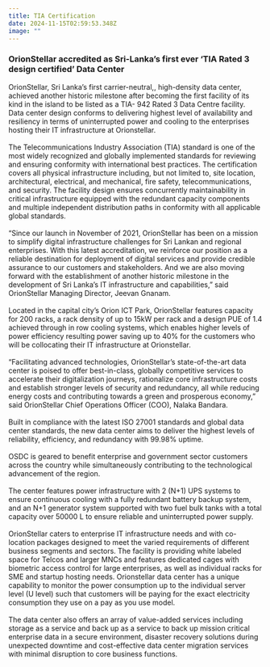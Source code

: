 ```yaml
---
title: TIA Certification
date: 2024-11-15T02:59:53.348Z
image: ""
---
```

<!--StartFragment-->

### OrionStellar accredited as Sri-Lanka’s first ever ‘TIA Rated 3 design certified’ Data Center

OrionStellar, Sri Lanka’s first carrier-neutral,, high-density data center, achieved another historic milestone after becoming the first facility of its kind in the island to be listed as a TIA- 942 Rated 3 Data Centre facility. Data center design conforms to delivering highest level of availability and resiliency in terms of uninterrupted power and cooling to the enterprises hosting their IT infrastructure at Orionstellar.\
\
The Telecommunications Industry Association (TIA) standard is one of the most widely recognized and globally implemented standards for reviewing and ensuring conformity with international best practices. The certification covers all physical infrastructure including, but not limited to, site location, architectural, electrical, and mechanical, fire safety, telecommunications, and security. The facility design ensures concurrently maintainability in critical infrastructure equipped with the redundant capacity components and multiple independent distribution paths in conformity with all applicable global standards.\
\
“Since our launch in November of 2021, OrionStellar has been on a mission to simplify digital infrastructure challenges for Sri Lankan and regional enterprises. With this latest accreditation, we reinforce our position as a reliable destination for deployment of digital services and provide credible assurance to our customers and stakeholders. And we are also moving forward with the establishment of another historic milestone in the development of Sri Lanka’s IT infrastructure and capabilities,” said OrionStellar Managing Director, Jeevan Gnanam.\
\
Located in the capital city’s Orion ICT Park, OrionStellar features capacity for 200 racks, a rack density of up to 15kW per rack and a design PUE of 1.4 achieved through in row cooling systems, which enables higher levels of power efficiency resulting power saving up to 40% for the customers who will be collocating their IT infrastructure at Orionstellar.\
\
“Facilitating advanced technologies, OrionStellar’s state-of-the-art data center is poised to offer best-in-class, globally competitive services to accelerate their digitalization journeys, rationalize core infrastructure costs and establish stronger levels of security and redundancy, all while reducing energy costs and contributing towards a green and prosperous economy,” said OrionStellar Chief Operations Officer (COO), Nalaka Bandara.\
\
Built in compliance with the latest ISO 27001 standards and global data center standards, the new data center aims to deliver the highest levels of reliability, efficiency, and redundancy with 99.98% uptime.\
\
OSDC is geared to benefit enterprise and government sector customers across the country while simultaneously contributing to the technological advancement of the region.\
\
The center features power infrastructure with 2 (N+1) UPS systems to ensure continuous cooling with a fully redundant battery backup system, and an N+1 generator system supported with two fuel bulk tanks with a total capacity over 50000 L to ensure reliable and uninterrupted power supply.\
\
OrionStellar caters to enterprise IT infrastructure needs and with co-location packages designed to meet the varied requirements of different business segments and sectors. The facility is providing white labeled space for Telcos and larger MNCs and features dedicated cages with biometric access control for large enterprises, as well as individual racks for SME and startup hosting needs. Orionstellar data center has a unique capability to monitor the power consumption up to the individual server level (U level) such that customers will be paying for the exact electricity consumption they use on a pay as you use model.\
\
The data center also offers an array of value-added services including storage as a service and back up as a service to back up mission critical enterprise data in a secure environment, disaster recovery solutions during unexpected downtime and cost-effective data center migration services with minimal disruption to core business functions.

<!--EndFragment-->